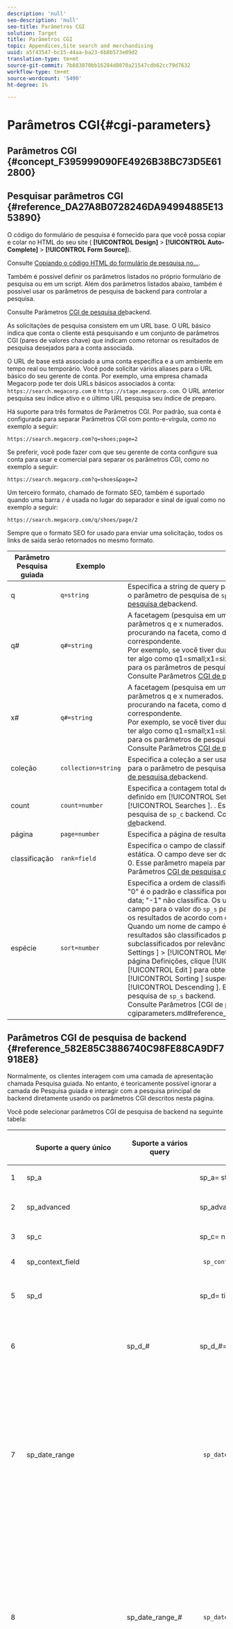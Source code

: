 ```yaml
---
description: 'null'
seo-description: 'null'
seo-title: Parâmetros CGI
solution: Target
title: Parâmetros CGI
topic: Appendices,Site search and merchandising
uuid: a5f43547-bc15-44aa-ba23-6b8b573e09d2
translation-type: tm+mt
source-git-commit: 7b883870bb16284d8070a21547cdb62cc79d7632
workflow-type: tm+mt
source-wordcount: '5490'
ht-degree: 1%

---
```



# Parâmetros CGI{#cgi-parameters}

## Parâmetros CGI {#concept_F395999090FE4926B38BC73D5E612800}

## Pesquisar parâmetros CGI {#reference_DA27A8B0728246DA94994885E1353890}

O código do formulário de pesquisa é fornecido para que você possa copiar e colar no HTML do seu site ( **[!UICONTROL Design]** > **[!UICONTROL Auto-Complete]** > **[!UICONTROL Form Source]**).

Consulte [Copiando o código HTML do formulário de pesquisa no...](../c-about-auto-complete.md#task_A3A01EA800F24C0AA33902387E0362C7).

Também é possível definir os parâmetros listados no próprio formulário de pesquisa ou em um script. Além dos parâmetros listados abaixo, também é possível usar os parâmetros de pesquisa de backend para controlar a pesquisa.

Consulte Parâmetros [CGI de pesquisa de](../c-appendices/c-cgiparameters.md#reference_582E85C3886740C98FE88CA9DF7918E8)backend.

As solicitações de pesquisa consistem em um URL base. O URL básico indica que conta o cliente está pesquisando e um conjunto de parâmetros CGI (pares de valores chave) que indicam como retornar os resultados de pesquisa desejados para a conta associada.

O URL de base está associado a uma conta específica e a um ambiente em tempo real ou temporário. Você pode solicitar vários aliases para o URL básico do seu gerente de conta. Por exemplo, uma empresa chamada Megacorp pode ter dois URLs básicos associados à conta: `https://search.megacorp.com` e `https://stage.megacorp.com`. O URL anterior pesquisa seu índice ativo e o último URL pesquisa seu índice de preparo.

Há suporte para três formatos de Parâmetros CGI. Por padrão, sua conta é configurada para separar Parâmetros CGI com ponto-e-vírgula, como no exemplo a seguir:

`https://search.megacorp.com?q=shoes;page=2`

Se preferir, você pode fazer com que seu gerente de conta configure sua conta para usar e comercial para separar os parâmetros CGI, como no exemplo a seguir:

`https://search.megacorp.com?q=shoes&page=2`

Um terceiro formato, chamado de formato SEO, também é suportado quando uma barra `/` é usada no lugar do separador e sinal de igual como no exemplo a seguir:

`https://search.megacorp.com/q/shoes/page/2`

Sempre que o formato SEO for usado para enviar uma solicitação, todos os links de saída serão retornados no mesmo formato.

| Parâmetro Pesquisa guiada | Exemplo | Descrição |
|--- |--- |--- |
| q | `q=string` | Especifica a string de query para a pesquisa. Esse parâmetro mapeia para o parâmetro de pesquisa de `sp_q` backend.  Consulte Parâmetros [CGI de pesquisa de](../c-appendices/c-cgiparameters.md#reference_582E85C3886740C98FE88CA9DF7918E8)backend. |
| q# | `q#=string` | A facetagem (pesquisa em um determinado campo) é feita por meio de parâmetros q e x numerados.  O parâmetro q define o termo que você está procurando na faceta, como denotado pelo parâmetro x numerado correspondente.<br>Por exemplo, se você tiver duas facetas nomeadas tamanho e cor, poderá ter algo como q1=small;x1=size;q2=red;x2=color.  Esse parâmetro mapeia para os parâmetros de pesquisa de `sp_q_exact_#` backend.  <br>Consulte Parâmetros [CGI de pesquisa de](../c-appendices/c-cgiparameters.md#reference_582E85C3886740C98FE88CA9DF7918E8)backend. |
| x# | `q#=string` | A facetagem (pesquisa em um determinado campo) é feita por meio de parâmetros q e x numerados.  O parâmetro q define o termo que você está procurando na faceta, como denotado pelo parâmetro x numerado correspondente. <br>Por exemplo, se você tiver duas facetas nomeadas tamanho e cor, poderá ter algo como q1=small;x1=size;q2=red;x2=color.  Esse parâmetro mapeia para os parâmetros de pesquisa de `sp_x_#` backend.  <br>Consulte Parâmetros [CGI de pesquisa de](../c-appendices/c-cgiparameters.md#reference_582E85C3886740C98FE88CA9DF7918E8)backend. |
| coleção | `collection=string` | Especifica a coleção a ser usada para a pesquisa.  Esse parâmetro mapeia para o parâmetro de pesquisa de `sp_k` backend.  Consulte Parâmetros [CGI de pesquisa de](../c-appendices/c-cgiparameters.md#reference_582E85C3886740C98FE88CA9DF7918E8)backend. |
| count | `count=number` | Especifica a contagem total de resultados que são mostrados.  O padrão é definido em [!UICONTROL Settings ] > [!UICONTROL Searching ] > [!UICONTROL Searches ]. .  Esse parâmetro mapeia para o parâmetro de pesquisa de `sp_c` backend.  Consulte Parâmetros [CGI de pesquisa de](../c-appendices/c-cgiparameters.md#reference_582E85C3886740C98FE88CA9DF7918E8)backend. |
| página | `page=number` | Especifica a página de resultados que são retornados. |
| classificação | `rank=field` | Especifica o campo de classificação a ser usado para classificação estática.  O campo deve ser do tipo Classificação com relevância maior que 0.  Esse parâmetro mapeia para o parâmetro `sp_sr` backend.  Consulte Parâmetros [CGI de pesquisa de](../c-appendices/c-cgiparameters.md#reference_582E85C3886740C98FE88CA9DF7918E8)backend. |
| espécie | `sort=number` | Especifica a ordem de classificação.<br>&quot;0&quot; é o padrão e classifica por pontuação de relevância; &quot;1&quot; ordena por data; &quot;-1&quot; não classifica.  Os usuários podem especificar um nome de campo para o valor do `sp_s` parâmetro.  Por exemplo, `sp_s=title` classifica os resultados de acordo com os valores contidos no campo de título. Quando um nome de campo é usado para o valor de um ` sp_s ` parâmetro, os resultados são classificados por esse campo e, em seguida, subclassificados por relevância.  To enable this feature, click [!UICONTROL Settings ] > [!UICONTROL Metadata ] > [!UICONTROL Definitions ]. Na página Definições, clique [!UICONTROL Add New Field ] ou clique [!UICONTROL Edit ] para obter um nome de campo específico. Na lista [!UICONTROL Sorting ] suspensa, selecione [!UICONTROL Ascending ] ou [!UICONTROL Descending ]. Esse parâmetro mapeia para o parâmetro de pesquisa de `sp_s` backend. <br>Consulte Parâmetros [CGI de pesquisa de]backend.(../c-appendices/c-cgiparameters.md#reference_582E85C3886740C98FE88CA9DF7918E8). |

## Parâmetros CGI de pesquisa de backend {#reference_582E85C3886740C98FE88CA9DF7918E8}

Normalmente, os clientes interagem com uma camada de apresentação chamada Pesquisa guiada. No entanto, é teoricamente possível ignorar a camada de Pesquisa guiada e interagir com a pesquisa principal de backend diretamente usando os parâmetros CGI descritos nesta página.

Você pode selecionar parâmetros CGI de pesquisa de backend na seguinte tabela:
<table> 
 <thead> 
  <tr> 
   <th colname="col1" class="entry"> </th> 
   <th colname="col2" class="entry"> <p>Suporte a query único </p> </th> 
   <th colname="col03" class="entry"> <p>Suporte a vários query </p> </th> 
   <th colname="col3" class="entry"> <p>Exemplos </p> </th> 
   <th colname="col4" class="entry"> <p>Descrição </p> </th> 
  </tr> 
 </thead>
 <tbody> 
  <tr> 
   <td colname="col1"> <p>1 </p> </td> 
   <td colname="col2"> <p>sp_a </p> </td> 
   <td colname="col03"> <p> </p> </td> 
   <td colname="col3"> <p> <span class="codeph"> sp_a= string </span> </p> </td> 
   <td colname="col4"> <p>Especifica a string do número da conta. Esse parâmetro é obrigatório e deve ser uma string válida de número de conta. Você pode encontrar sua string de número de conta em <span class="uicontrol"> Configurações </span> &gt; <span class="uicontrol"> Opções de conta </span> &gt; <span class="uicontrol"> Configurações da conta </span>. </p> </td> 
  </tr> 
  <tr> 
   <td colname="col1"> <p>2 </p> </td> 
   <td colname="col2"> <p>sp_advanced </p> </td> 
   <td colname="col03"> <p> </p> </td> 
   <td colname="col3"> <p> <span class="codeph"> sp_advanced= 0 ou 1 </span> </p> </td> 
   <td colname="col4"> <p>Se <span class="codeph"> sp_advanced=1 </span> for enviado com um query, então todos os códigos entre a tag <span class="codeph"> &lt;search-if-advanced&gt; </span> e a tag <span class="codeph"> &lt;/search-if-advanced&gt; </span> no modelo de pesquisa serão usados para o formulário de pesquisa. Todo o código entre a tag <span class="codeph"> &lt;search-if-not-advanced&gt; </span> e a tag <span class="codeph"> &lt;/search-if-not-advanced&gt; </span> é ignorado. Se <span class="codeph"> sp_advanced=0 </span> (ou qualquer outro valor) for submetido, o bloco de modelo &lt;search-if-advanced&gt; será ignorado e o bloco de modelo &lt;search-if-not-advanced&gt; será usado. </p> </td> 
  </tr> 
  <tr> 
   <td colname="col1"> <p>3 </p> </td> 
   <td colname="col2"> <p>sp_c </p> </td> 
   <td colname="col03"> <p> </p> </td> 
   <td colname="col3"> <p> <span class="codeph"> sp_c= número </span> </p> </td> 
   <td colname="col4"> <p>Especifica a contagem total de resultados a serem exibidos. O padrão é 10. </p> </td> 
  </tr> 
  <tr> 
   <td colname="col1"> <p>4 </p> </td> 
   <td colname="col2"> <p>sp_context_field </p> </td> 
   <td colname="col03"> <p> </p> </td> 
   <td colname="col3"> <p> <code> sp_context_field= <i>field</i> </code> </p> </td> 
   <td colname="col4"> <p>Coleta informações contextuais para o campo em questão. As informações coletadas são geradas nos resultados da pesquisa por meio da tag de modelo <span class="codeph"> &lt;search-context&gt; </span> . O valor padrão é <span class="codeph">body </span>. </p> </td> 
  </tr> 
  <tr> 
   <td colname="col1"> <p>5 </p> </td> 
   <td colname="col2"> <p>sp_d </p> </td> 
   <td colname="col03"> <p> </p> </td> 
   <td colname="col3"> <p> <span class="codeph"> sp_d= tipo </span> </p> </td> 
   <td colname="col4"> <p>Especifica o tipo de pesquisa do intervalo de datas a ser executado. Os valores possíveis para o tipo são quaisquer, o que significa que não realiza a pesquisa por intervalo de datas, personalizado, que indica que o valor de <span class="codeph"> sp_date_range </span> deve ser usado para determinar as datas de pesquisa, e específico, que indica que os valores em <span class="codeph"> sp_start_day </span>, <span class="codeph"> sp_start_month, </span>_start_year <span class="codeph"> , </span>sp_end_day <span class="codeph"> </span><span class="codeph"> </span><span class="codeph"> </span> __end é usado para determinar o intervalo de datas a ser pesquisado. <span class="codeph"> sp_d </span> é necessário somente se o formulário de pesquisa contiver a opção de pesquisar por um intervalo personalizado (por meio de <span class="codeph"> sp_date_range </span>) ou por um start específico e um intervalo de datas final. </p> </td> 
  </tr> 
  <tr> 
   <td colname="col1"> <p>6 </p> </td> 
   <td colname="col2"> <p> </p> </td> 
   <td colname="col03"> <p> sp_d_# </p> </td> 
   <td colname="col3"> <p> <span class="codeph"> sp_d_#= type </span> </p> </td> 
   <td colname="col4"> <p>Especifica o tipo de pesquisa do intervalo de datas a ser executado para o query <span class="codeph"> sp_q_# </span> correspondente. O "#" é substituído por um número entre 1 e 16 (por exemplo, <span class="codeph"> sp_d_8 </span>, se aplica ao query numerado <span class="codeph"> sp_q_8 </span>). </p> <p>Você pode definir o <span class="codeph"> tipo </span> como qualquer um, o que significa não executar pesquisa no intervalo de datas, personalizado, que indica que o valor de <span class="codeph"> _date_range_# </span> é usado para determinar as datas de pesquisa, e específico, que indica que os valores em <span class="codeph"> sp_q_min_day_# </span>, <span class="codeph"> _q_month_# </span>, <span class="codeph"> _q_year_# </span><span class="codeph"> </span><span class="codeph"> </span><span class="codeph"> </span> , sp_q_max_day_# , sp_q_max_month_#, e sp_q_max_year_# devem ser usadas para determinar o intervalo de datas. O uso de <span class="codeph"> sp_d_# </span> só é necessário se o formulário de pesquisa contiver a opção de pesquisar por um intervalo personalizado (por meio de <span class="codeph"> sp_date_range_# </span>) ou por um start específico e um intervalo de datas final. </p> </td> 
  </tr> 
  <tr> 
   <td colname="col1"> <p>7 </p> </td> 
   <td colname="col2"> <p>sp_date_range </p> </td> 
   <td colname="col03"> <p> </p> </td> 
   <td colname="col3"> <p> <code> sp_date_range= <i>number</i> </code> </p> </td> 
   <td colname="col4"> <p>Especifica um intervalo de datas predefinido a ser aplicado à pesquisa. Valores maiores ou iguais a zero especificam o número de dias para pesquisar antes de hoje — por exemplo, um valor de "0" especifica "hoje", um valor de "1" especifica "hoje e ontem", um valor de "30" especifica "nos últimos 30 dias" e assim por diante. </p> <p>Valores abaixo de zero especificam um intervalo personalizado da seguinte maneira: </p> <p>-1 = "Nenhum", o mesmo que não especificar um intervalo de datas. </p> <p>-2 = "Esta semana", que pesquisa de domingo a sábado da semana atual. </p> <p>-3 = "Última semana", que pesquisa de domingo a sábado da semana anterior à semana atual. </p> <p>-4 = "Este mês", que pesquisa datas dentro do mês atual. </p> <p>-5 = "Último mês", que pesquisa datas dentro do mês anterior ao mês atual. </p> <p>-6 = "Este ano", que pesquisa datas dentro do ano atual. </p> <p>-7 = "Ano passado", que pesquisa datas no ano anterior ao ano atual. </p> </td> 
  </tr> 
  <tr> 
   <td colname="col1"> <p>8 </p> </td> 
   <td colname="col2"> <p> </p> </td> 
   <td colname="col03"> <p>sp_date_range_# </p> </td> 
   <td colname="col3"> <p> <code> sp_date_range_#= <i>number</i> </code> </p> </td> 
   <td colname="col4"> <p>Especifica um intervalo de datas predefinido a ser aplicado ao query <span class="codeph"> sp_q_# </span> correspondente. O "#" é substituído por um número entre 1 e 16 (por exemplo, <span class="codeph"> sp_date_range_8 </span>, se aplica ao query numerado <span class="codeph"> sp_q_8 </span>). </p> <p>Valores maiores ou iguais a zero especificam o número de dias para pesquisar antes de hoje. Por exemplo, um valor de 0 especifica hoje; um valor de 1 especifica hoje e ontem; um valor de 30 especifica nos últimos 30 dias e assim por diante. </p> <p>Valores abaixo de zero especificam um intervalo personalizado da seguinte maneira: </p> <p>-1 = "Nenhum", o mesmo que não especificar um intervalo de datas. </p> <p>-2 = "Esta semana", que pesquisa de domingo a sábado da semana atual. </p> <p>-3 = "Última semana", que pesquisa de domingo a sábado da semana anterior à semana atual. </p> <p>-4 = "Este mês", que pesquisa datas dentro do mês atual. </p> <p>-5 = "Último mês", que pesquisa datas dentro do mês anterior ao mês atual. </p> <p>-6 = "Este ano", que pesquisa datas dentro do ano atual. </p> <p>-7 = "Ano passado", que pesquisa datas no ano anterior ao ano atual. </p> </td> 
  </tr> 
  <tr> 
   <td colname="col1"> <p>9 </p> </td> 
   <td colname="col2"> <p>sp_dedupe_field </p> </td> 
   <td colname="col03"> <p> </p> </td> 
   <td colname="col3"> <p> <code> sp_dedupe_field= <i>fieldname</i> </code> </p> </td> 
   <td colname="col4"> <p>Especifica um único campo no qual os resultados da pesquisa serão removidos. Todos os resultados do duplicado nesse campo são removidos dos resultados da pesquisa. Por exemplo, se para <span class="codeph"> sp_dedupe_field=title </span>, somente o resultado superior de um determinado título é exibido nos resultados da pesquisa (nenhum dos dois resultados terá conteúdo de campo de título idêntico). Para campos do tipo de vários valores (lista de permissões), todo o conteúdo do campo é usado para comparação. Somente um campo pode ser especificado. Um "qualificador de tabela" não é permitido no nome do campo. </p> </td> 
  </tr> 
  <tr> 
   <td colname="col1"> <p>10 </p> </td> 
   <td colname="col2"> <p>sp_e </p> </td> 
   <td colname="col03"> <p> </p> </td> 
   <td colname="col3"> <p> <span class="codeph"> sp_e= número </span> </p> </td> 
   <td colname="col4"> <p>Especifica que a expansão automática de caracteres curinga deve ocorrer para qualquer palavra da string de query com mais de caracteres numéricos. Em outras palavras, <span class="codeph"> sp_e=5 </span> especifica que palavras com 5 ou mais caracteres, como "query" ou "número", devem ser expandidas com o caractere curinga '*', tornando a pesquisa equivalente a uma pesquisa por "query*" ou "número*". Palavras com menos caracteres não são expandidas, portanto, uma pesquisa por "palavra" não teria expansão automática de caracteres curinga. </p> </td> 
  </tr> 
  <tr> 
   <td colname="col1"> <p>11 </p> </td> 
   <td colname="col2"> <p> </p> </td> 
   <td colname="col03"> <p> sp_e_# </p> </td> 
   <td colname="col3"> <p> <span class="codeph"> sp_e_#= número </span> </p> </td> 
   <td colname="col4"> <p>Especifica que a expansão automática de caracteres curinga ocorre para qualquer palavra da string de query <span class="codeph"> </span> sp_q_# com mais de caracteres numéricos. Em outras palavras, <span class="codeph"> sp_e_2=5 </span> especifica que palavras com cinco ou mais caracteres na sequência de caracteres do <span class="codeph"> query </span> sp_q_2, como "query" ou "número", devem ser expandidas com o caractere curinga ' <span class="codeph"> * </span>', tornando a pesquisa equivalente a uma pesquisa por "query*" ou "número*". Palavras com menos caracteres não são expandidas, portanto, uma pesquisa por "palavra" em <span class="codeph"> sp_q_2 não </span> teria expansão automática de caracteres curinga. </p> </td> 
  </tr> 
  <tr> 
   <td colname="col1"> <p>12 </p> </td> 
   <td colname="col2"> <p>sp_end_day, sp_end_month, sp_end_year </p> </td> 
   <td colname="col03"> <p> </p> </td> 
   <td colname="col3"> <p> <code> sp_end_day= <i>number</i>,sp_end_month= <i>number</i>, sp_end_year= <i>number</i> </code> </p> </td> 
   <td colname="col4"> <p>Esse triplo de valores especifica o intervalo de datas final para a pesquisa e deve ser fornecido como um conjunto. </p> </td> 
  </tr> 
  <tr> 
   <td colname="col1"> <p>13 </p> </td> 
   <td colname="col2"> <p>sp_f </p> </td> 
   <td colname="col03"> <p> </p> </td> 
   <td colname="col3"> <p> <span class="codeph"> sp_f= string </span> </p> </td> 
   <td colname="col4"> <p>Especifica o conjunto de caracteres das strings de parâmetro de query (como <span class="codeph"> sp_q </span>). Essa string deve sempre corresponder ao conjunto de caracteres da página que contém o formulário de pesquisa. </p> </td> 
  </tr> 
  <tr> 
   <td colname="col1"> <p>14 </p> </td> 
   <td colname="col2"> <p>sp_field_table </p> </td> 
   <td colname="col03"> <p> </p> </td> 
   <td colname="col3"> <p> <code> sp_field_ table=table: field,field... </code> </p> </td> 
   <td colname="col4"> <p>Define uma tabela de dados lógica que consiste nos campos especificados. Por exemplo, uma tabela chamada "itens" que consiste nos campos "cor", "tamanho" e "preço" seria definida como: </p> <p> <span class="codeph"> sp_field_table=items:color,size,price </span> </p> <p>Tabelas lógicas são mais úteis em conjunto com campos que têm "Lista de permissões" marcado (em <span class="uicontrol"> Configurações </span> &gt; <span class="uicontrol"> Metadados </span> &gt; <span class="uicontrol"> Definições </span>). Todos os parâmetros CGI e tags de modelo que usam um nome de campo como um valor podem, opcionalmente, especificar um nome de tabela seguido por um "". antes do nome do campo (por exemplo, <span class="codeph"> sp_x_1=tablename.fieldname </span>). </p> <p>Por exemplo, para realizar uma pesquisa por documentos que contenham um ou mais itens "vermelhos" de tamanho "grande" (onde os itens são representados como linhas paralelas de metadados), você pode usar o seguinte: </p> <p> <code> sp_q_exact_1=red&amp;sp_x_1=items.color&amp; sp_q_exact_2=large&amp;sp_x_2=items.size&amp;sp_field_table=items:color,size,price </code> </p> </td> 
  </tr> 
  <tr> 
   <td colname="col1"> <p>15 </p> </td> 
   <td colname="col2"> sp_i </td> 
   <td colname="col03"> <p> </p> </td> 
   <td colname="col3"> <p> <span class="codeph"> sp_i= <span class="varname"> valor </span> </span> </p> </td> 
   <td colname="col4"> <p>Ignora a pesquisa quando você gera relatórios. </p> <p>Use esse query para mascarar determinadas pesquisas de backend, como pesquisas que Você quis dizer geram, ou pesquisas que um Administrador gera no centro membro. Como um usuário final não gera esses tipos de pesquisa, eles não são exibidos em vários relatórios de Search &amp; Promote de Adobe. </p> <p>Os valores válidos são <span class="codeph"> sp_i=1 </span> e <span class="codeph"> sp_i=2 </span>. </p> </td> 
  </tr> 
  <tr> 
   <td colname="col1"> <p>16 </p> </td> 
   <td colname="col2"> <p>sp_k </p> </td> 
   <td colname="col03"> <p> </p> </td> 
   <td colname="col3"> <p> <span class="codeph"> sp_k= string </span> </p> </td> 
   <td colname="col4"> <p> Especifica a coleção a ser usada para a pesquisa. O padrão é nenhuma coleção, o que significa que a pesquisa deve incluir o site inteiro. </p> <p>Consulte <a href="../c-appendices/c-searchforms.md#reference_5A079AEEEFB84457892EF0870D0605C3" type="reference" format="dita" scope="local"> Uso de coleções em formulários de pesquisa </a>. </p> </td> 
  </tr> 
  <tr> 
   <td colname="col1"> <p>17 </p> </td> 
   <td colname="col2"> <p>sp_l </p> </td> 
   <td colname="col03"> <p> </p> </td> 
   <td colname="col3"> <p> <span class="codeph"> sp_l= string </span> </p> </td> 
   <td colname="col4"> <p>Especifica o idioma das strings de parâmetro do query (como <span class="codeph"> sp_q </span>). A <i> sequência de caracteres <span class="codeph"> </span></i> deve ser uma ID de localidade padrão contendo um código de idioma ISO-639 seguido opcionalmente por um código de país ISO-3166. Por exemplo, "en" ou "en_US" para inglês ou "ja" ou "ja_JP" para japonês. </p> </td> 
  </tr> 
  <tr> 
   <td colname="col1"> <p>18 </p> </td> 
   <td colname="col2"> <p>sp_literal </p> </td> 
   <td colname="col03"> <p> </p> </td> 
   <td colname="col3"> <p> <span class="codeph"> sp_literal= 0 ou 1 </span> </p> </td> 
   <td colname="col4"> <p> A configuração <span class="codeph"> sp_literal=1 desativa </span> temporariamente todos os recursos que podem interpretar as palavras no query. Com esse parâmetro, somente as palavras literais do query correspondem a documentos, independentemente de sinônimos, formas de palavras alternativas e correspondência de som. </p> <p>Observe que <span class="codeph"> sp_literal=0 não </span> tem significado e é ignorado se for usado. </p> <p>Consulte <a href="../c-about-linguistics-menu/c-about-dictionaries.md#concept_B8028B71EC8144669614C64578EDB034" type="concept" format="dita" scope="local"> Sobre dicionários </a>. </p> </td> 
  </tr> 
  <tr> 
   <td colname="col1"> <p>19 </p> </td> 
   <td colname="col2"> <p>sp_m </p> </td> 
   <td colname="col03"> <p> </p> </td> 
   <td colname="col3"> <p> <span class="codeph"> sp_m= número </span> </p> </td> 
   <td colname="col4"> <p> Especifica se os resumos são exibidos. 1 é sim, 0 é não. O padrão é 1. </p> </td> 
  </tr> 
  <tr> 
   <td colname="col1"> <p>20 </p> </td> 
   <td colname="col2"> <p>sp_n </p> </td> 
   <td colname="col03"> <p> </p> </td> 
   <td colname="col3"> <p> <span class="codeph"> sp_n= número </span> </p> </td> 
   <td colname="col4"> <p> Especifica o número do resultado que start os resultados da pesquisa. O padrão é 1. </p> </td> 
  </tr> 
  <tr> 
   <td colname="col1"> <p>21 </p> </td> 
   <td colname="col2"> <p>sp_not_found_page </p> </td> 
   <td colname="col03"> <p> </p> </td> 
   <td colname="col3"> <p> <span class="codeph"> sp_not_found_page= url </span> </p> </td> 
   <td colname="col4"> <p> Especifica se é necessário redirecionar para o URL especificado se não houver resultados de pesquisa. </p> </td> 
  </tr> 
  <tr> 
   <td colname="col1"> <p>22 </p> </td> 
   <td colname="col2"> <p>sp_p </p> </td> 
   <td colname="col03"> <p> </p> </td> 
   <td colname="col3"> <p> <span class="codeph"> sp_p= any/all/frase </span> </p> </td> 
   <td colname="col4"> <p> Especifica o tipo padrão de pesquisa a ser executado. O uso de <span class="codeph"> qualquer meio </span> significa pesquisar documentos que contenham qualquer palavra da string do query. O uso de <span class="codeph"> todos </span> significa pesquisar documentos que contenham todas as palavras na string do query. O uso de <span class="codeph"> frase </span> significa que a string de query é tratada como se fosse uma frase citada e todas as aspas digitadas pelo usuário são ignoradas. </p> <p>Para <span class="codeph"> frase </span> e <span class="codeph"> todos </span>, a especificação de "+" e "-" antes das palavras de pesquisa é desativada e esses caracteres são ignorados. Se <span class="codeph"> sp_p </span> não estiver presente, ou se estiver definida como uma string vazia ou qualquer outra, os prefixos de palavras "+" e "-" padrão são permitidos. </p> <p>Consulte a descrição das Dicas de pesquisa para obter mais informações sobre como usar mais ("+") e menos ("-") em pesquisas. </p> <p>Consulte <a href="../c-about-settings-menu/c-about-searching-menu.md#concept_207105CF26B1448F8A3D223787C56AB8" type="concept" format="dita" scope="local">Sobre pesquisadores </a>. </p> <p>Consulte o formulário de pesquisa avançada de exemplo para obter exemplos sobre como usar o parâmetro <span class="codeph"> sp_p </span> . </p> <p>Consulte <a href="../c-appendices/c-searchforms.md#reference_82E1051918744EBA88A01E9E6AE42C4A" type="reference" format="dita" scope="local"> Amostra de formulário de pesquisa avançada </a>. </p> </td> 
  </tr> 
  <tr> 
   <td colname="col1"> <p>23 </p> </td> 
   <td colname="col2"> <p> </p> </td> 
   <td colname="col03"> <p> sp_p_# </p> </td> 
   <td colname="col3"> <p> <span class="codeph"> sp_p_#= any/all/frase </span> </p> </td> 
   <td colname="col4"> <p>Especifica o tipo padrão de pesquisa a ser realizada com o query <span class="codeph"> sp_q_# </span> correspondente. O "#" é substituído por um número entre 1 e 16 (por exemplo, <span class="codeph"> sp_p_8 </span> se aplica ao query numerado <span class="codeph"> sp_q_8 </span>). O uso de <span class="codeph"> qualquer meio </span> retorna documentos que contenham qualquer palavra da string do query. O uso de <span class="codeph"> todos </span> significa documentos de retorno que contêm todas as palavras na string do query. O uso de <span class="codeph"> frase </span> significa tratar a string do query como se fosse uma frase completa (e todas as aspas digitadas pelo usuário são ignoradas). </p> <p>Se você especificar <span class="codeph"> todas as palavras </span> ou <span class="codeph"> frases </span>, todos os sinais de mais e menos antes das palavras de pesquisa serão ignorados. Se <span class="codeph"> sp_p_# </span> for omitido, ou se estiver definido como uma string vazia ou <span class="codeph"> qualquer prefixo </span>, são permitidos os prefixos "+" e "-" padrão. </p> </td> 
  </tr> 
  <tr> 
   <td colname="col1"> <p>24 </p> </td> 
   <td colname="col2"> <p>sp_pt </p> </td> 
   <td colname="col03"> <p> </p> </td> 
   <td colname="col3"> <p> <code> sp_pt= <i>exact/equivalent/compatible</i> </code> </p> </td> 
   <td colname="col4"> <p> Especifica o tipo de correspondência de público alvo a ser aplicado. O uso do <span class="codeph"> exato </span> significa que o público alvo de rendimento corresponde somente a documentos que correspondem exatamente à sequência do query no conteúdo do público alvo. O uso do <span class="codeph"> equivalente </span> é exatamente igual, exceto que a ordem das palavras não é importante. O uso de <span class="codeph"> compatível define </span> automaticamente o tipo de correspondência de público alvo com base no valor do parâmetro <span class="codeph"> sp_p </span> . O uso de <span class="codeph"> exato </span> é usado se <span class="codeph"> sp_p </span> for tudo <span class="codeph"> ou </span> frase <span class="codeph"> , caso contrário </span>é usado o equivalente <span class="codeph"> </span> . O valor padrão de <span class="codeph"> sp_pt </span> é <span class="codeph"> compatível </span>. </p> </td> 
  </tr> 
  <tr> 
   <td colname="col1"> <p>25 </p> </td> 
   <td colname="col2"> <p> </p> </td> 
   <td colname="col03"> <p>sp_pt_# </p> </td> 
   <td colname="col3"> <p> <code> sp_pt_#= <i>exact/equivalent/compatible</i> </code> </p> </td> 
   <td colname="col4"> <p>Especifica o tipo de correspondência de público alvo a ser aplicado com o query <span class="codeph"> sp_q_# </span> correspondente. O "#" é substituído por um número entre 1 e 16 (por exemplo, <span class="codeph"> sp_p_8 </span> se aplica ao query numerado <span class="codeph"> sp_q_8 </span>). O uso do <span class="codeph"> exato </span> significa que o público alvo de rendimento corresponde somente a documentos que correspondem exatamente à sequência do query no conteúdo do público alvo. O uso do <span class="codeph"> equivalente </span> é como <span class="codeph"> exato </span>, exceto que a ordem das palavras não é importante. O uso de <span class="codeph"> compatível define </span> automaticamente o tipo de correspondência de público alvo com base no valor do parâmetro <span class="codeph"> sp_p_# </span> correspondente: <span class="codeph"> o exato </span> é usado se <span class="codeph"> sp_p_# </span> for tudo ou frase, caso contrário, é <span class="codeph"> usado o equivalente </span> . O valor padrão de <span class="codeph"> sp_pt_# </span> é <span class="codeph"> compatível </span>. </p> </td> 
  </tr> 
  <tr> 
   <td colname="col1"> <p>26 </p> </td> 
   <td colname="col2"> <p>sp_q </p> </td> 
   <td colname="col03"> <p> </p> </td> 
   <td colname="col3"> <p> <span class="codeph"> sp_q= string </span> </p> </td> 
   <td colname="col4"> <p> Especifica a string de query para a pesquisa. Uma string vazia leva a que nenhum resultado seja exibido. </p> </td> 
  </tr> 
  <tr> 
   <td colname="col1"> <p>27 </p> </td> 
   <td colname="col2"> <p> </p> </td> 
   <td colname="col03"> <p>sp_q_# </p> </td> 
   <td colname="col3"> <p> <span class="codeph"> sp_q_#= texto </span> </p> </td> 
   <td colname="col4"> <p>Esse parâmetro permite a criação de vários query em formulários de pesquisa. O parâmetro <span class="codeph"> sp_q_# </span> contém a string de query a ser usada no query numerado especificado. Uma solicitação de pesquisa pode fazer referência a até 16 query numerados diferentes ( <span class="codeph"> sp_q_1 </span> a <span class="codeph"> sp_q_16 </span>). </p> <p>Por exemplo, o envio do formulário a seguir retorna todos os documentos que contêm as palavras "ótimo" e "livros". </p> <p> <code class="syntax html"> Search&nbsp;for:&nbsp;&lt;input&nbsp;type="text"&nbsp;name="sp_q"&nbsp;value="great"&gt; 
      Search&nbsp;for:&nbsp;&lt;input&nbsp;type="text"&nbsp;name="sp_q_1"&nbsp;value="books"&gt; </code> </p> </td> 
  </tr> 
  <tr> 
   <td colname="col1"> <p>28 </p> </td> 
   <td colname="col2"> <p>sp_q_day, sp_q_month, sp_q_year </p> </td> 
   <td colname="col03"> <p> sp_q _day_#, sp_q _month_#, sp_q _year_# </p> </td> 
   <td colname="col3"> <p> <span class="codeph"> sp_q_day= valor inteiro </span> </p> <p> <span class="codeph"> sp_q_month= valor inteiro </span> </p> <p> <span class="codeph"> sp_q_year= valor inteiro </span> </p> <p> <span class="codeph"> sp_q_day_#= valor inteiro </span> </p> <p> <span class="codeph"> sp_q_month_#= valor inteiro </span> </p> <p> <span class="codeph"> sp_q_year_#= valor inteiro </span> </p> </td> 
   <td colname="col4"> <p>Esses parâmetros são usados para especificar uma data exata para um query específico. Os parâmetros <span class="codeph"> sp_q_day </span>, <span class="codeph"> sp_q_month </span>e <span class="codeph"> sp_q_year </span> se aplicam ao query principal ( <span class="codeph"> sp_q </span>). </p> <p>O <span class="codeph"> # </span>parâmetro é substituído por um número entre 1 e 16 (por exemplo, <span class="codeph"> sp_q_day_6 </span>, que se aplica ao query numerado <span class="codeph"> sp_q_6 </span>). Por padrão, todas as datas são pesquisadas em relação ao Tempo médio de Greenwich. </p> <p>A seguinte seção do código permite que um usuário procure a palavra "laranja" em documentos com data de "Jan. 1º, 2000" em um campo definido pelo usuário chamado <span class="codeph"> PublicarData </span>: </p> <p> <code class="syntax html"> &lt;input&nbsp;type="hidden"&nbsp;name="sp_x_1"&nbsp;value="PublishDate"&gt; Search&nbsp;for:&nbsp;&lt;input&nbsp;type="text"&nbsp;name="sp_q"&nbsp;value="orange"&gt;On&nbsp;:&nbsp;&lt;input&nbsp;type="text"&nbsp;name="sp_q_day_1"&nbsp;size="2"&nbsp;value="1"&gt;&nbsp;Day&lt;input&nbsp;type="text"&nbsp;name="sp_q_month_1"&nbsp;size="2"&nbsp;value="1"&gt;&nbsp;Month &lt;input&nbsp;type="text"&nbsp;name="sp_q_year_1"&nbsp;size="4"&nbsp;value="2000"&gt;&nbsp;Year&nbsp; </code> </p> </td> 
  </tr> 
  <tr> 
   <td colname="col1"> <p>29 </p> </td> 
   <td colname="col2"> <p>sp_q_location </p> </td> 
   <td colname="col03"> <p>sp_q_location_# </p> </td> 
   <td colname="col3"> <p> <code> sp_q_location=<i>latitude/longitude</i> OR <i>areacode</i> OR <i>zipcode</i> </code> </p> <p> <code> sp_q_location_#= <i>latitude/longitude</i> OR <i>areacode</i> OR <i>zipcode</i> </code> </p> </td> 
   <td colname="col4"> <p>Esses parâmetros associam um local ao query principal ou numerado. O uso de <span class="codeph"> sp_q_location </span> afeta o query principal, <span class="codeph"> sp_q_location_# </span> (onde <span class="codeph"> # </span> é substituído por um número de 1 a 16), afeta o query numerado especificado. Esses parâmetros são usados para realizar pesquisas de proximidade de distância mínima e/ou máxima em relação aos dados de localização indexados para cada página do site. O formato do valor determina sua interpretação. </p> <p>Um valor na forma DDD (três dígitos) é interpretado como uma área telefônica dos EUA; um valor na forma DDDDD ou DDDDD-DDDD é interpretado como um código postal dos EUA; e um valor na forma ±DD.DDDD±DDD.DDDD é interpretado como um par de latitude/longitude. Os sinais são necessários para cada valor. Por exemplo, +38.6317+120.5509 especifica latitude 38.6317, longitude 120.5509. </p> <p>Consulte <a href="../c-appendices/r-about-proximity-search.md#reference_45AC6BB50609431ABD31DA46EE65360D" type="reference" format="dita" scope="local"> Sobre pesquisa de proximidade </a>. </p> </td> 
  </tr> 
  <tr> 
   <td colname="col1"> <p>30 </p> </td> 
   <td colname="col2"> <p>sp_q_max_relevant_distance </p> </td> 
   <td colname="col03"> <p>sp_q_max _relevant _distance _# </p> </td> 
   <td colname="col3"> <p> <code> sp_q_max_relevant_distance= <i>value</i> </code> </p> <p> <code> sp_q_max_relevant_distance_#= <i>value</i> </code> </p> </td> 
   <td colname="col4"> <p>Esses parâmetros controlam o cálculo de relevância aplicado às pesquisas de proximidade. O uso de <span class="codeph"> sp_q_max_relevant_distance </span> afeta o query principal, <span class="codeph"> sp_q_max_relevant_distance_# </span> (onde o <span class="codeph"> # </span> é substituído por um número de 1 a 16), afeta o query numerado especificado. </p> <p>O valor padrão de <span class="codeph"> sp_q_max_relevant_distance </span> é 100. </p> <p>Uma pontuação de relevância perfeita para o componente de proximidade representaria uma distância de 0. Uma pontuação de relevância mínima para o componente de proximidade representaria uma distância bem acima do valor <span class="codeph"> </span> sp_q_max_relevant_distance_# especificado. </p> <p>Consulte <a href="../c-appendices/r-about-proximity-search.md#reference_45AC6BB50609431ABD31DA46EE65360D" type="reference" format="dita" scope="local"> Sobre pesquisa de proximidade </a>. </p> </td> 
  </tr> 
  <tr> 
   <td colname="col1"> <p>31 </p> </td> 
   <td colname="col2"> <p>sp_q_min_day, sp_q_min_month, sp_q_min_year </p> <p>sp_q_max_day, sp_q_max_month, sp_q_max_year </p> </td> 
   <td colname="col03"> <p>sp_q_min_day_#, sp_q_min_month_#, sp_q_min_year_# </p> <p> sp_q_max_day_#, sp_q_max_month_#, sp_q_max_year_# </p> </td> 
   <td colname="col3"> <p> <code> sp_q_min_day=<i>integer value</i> </code> </p> <p> <code> sp_q_min_month=<i>integer value</i> </code> </p> <p> <code> sp_q_min_year=<i>integer value</i> </code> </p> <p> <code> sp_q_max_day=<i>integer value</i> </code> </p> <p> <code> sp_q_max_month=<i>integer value</i> </code> </p> <p> <code> sp_q_max_year=<i>integer value</i> </code> </p> <p> <code> sp_q_min_day_#=<i>integer value</i> </code> </p> <p> <code> sp_q_min_month_#=<i>integer value</i> </code> </p> <p> <code> sp_q_min_year_#=<i>integer value</i> </code> </p> <p> <code> sp_q_max_day_#=<i>integer value</i> </code> </p> <p> <code> sp_q_max_month_#=<i>integer value</i> </code> </p> <p> <code> sp_q_max_year_#=<i>integer value</i> </code> </p> </td> 
   <td colname="col4"> <p>Esses parâmetros são usados para definir intervalos de datas mínimos e máximos para um determinado query. Os parâmetros <span class="codeph"> sp_q_min_day </span>, <span class="codeph"> sp_q_min_month </span>, <span class="codeph"> sp_q_min_year </span>, <span class="codeph"> sp_q_max_day </span>, <span class="codeph"> sp_q_max_month </span><i></i> <span class="codeph"> </span>e sp_q_max_yearaplicam-se ao query principal ( _q). </p> <p>O <span class="codeph"> # </span>no nome do parâmetro é substituído por um número entre 1 e 16 (por exemplo, <span class="codeph"> sp_q_min_day_6 </span> se aplica ao query numerado <span class="codeph"> sp_q_6 </span>). </p> <p>É legal especificar apenas uma data mínima, apenas uma data máxima ou ambas as datas mínima e máxima. No entanto, para um determinado conjunto mínimo ou máximo, todos os três parâmetros de data devem ser especificados (dia, mês e ano). Por padrão, todas as datas são pesquisadas em relação ao Tempo médio de Greenwich. </p> <p>A seguinte seção do código permite que um usuário pesquise a palavra "laranja" em documentos com uma data entre 1º de janeiro de 2000 e 31 de dezembro de 2000 em um campo definido pelo usuário chamado <span class="codeph"> Data de publicação </span>: </p> <p> <code class="syntax html"> &lt;input&nbsp;type="hidden"&nbsp;name="sp_x_1"&nbsp;value="PublishDate"&gt;Search&nbsp;for:&nbsp;&lt;input&nbsp;type="text"&nbsp;name="sp_q"&nbsp;value="orange"&gt;Between:&nbsp;&lt;input&nbsp;type="text"&nbsp;name="sp_q_min_day_1"&nbsp;size="2"&nbsp;value="1"&gt;&nbsp;Start&nbsp;Day&lt;input&nbsp;type="text"&nbsp;name="sp_q_min_month_1"&nbsp;size="2"&nbsp;value="1"&gt;&nbsp;Start&nbsp;Month 
      &lt;input&nbsp;type="text"&nbsp;name="sp_q_min_year_1"&nbsp;size="4"&nbsp;value="2000"&gt;&nbsp;Start&nbsp;Year 
      And:&nbsp;&lt;input&nbsp;type="text"&nbsp;name="sp_q_max_day_1"&nbsp;size="2"&nbsp;value="31"&gt;&nbsp;End&nbsp;Day 
      &lt;input&nbsp;type="text"&nbsp;name="sp_q_max_month_1"&nbsp;size="2"&nbsp;value="12"&gt;&nbsp;End&nbsp;Month 
      &lt;input&nbsp;type="text"&nbsp;name="sp_q_max_year_1"&nbsp;size="4"&nbsp;value="2000"&gt;&nbsp;End&nbsp;Year </code> </p> </td> 
  </tr> 
  <tr> 
   <td colname="col1"> <p>32 </p> </td> 
   <td colname="col2"> <p>sp_q_min, sp_q_max </p> </td> 
   <td colname="col03"> <p>sp_q _min_#, sp_q _max_#, sp_q _exato_# </p> </td> 
   <td colname="col3"> <p> <span class="codeph"> sp_q_min= valor </span> </p> <p> <span class="codeph"> sp_q_max= valor </span> </p> <p> <span class="codeph"> sp_q_min_#= valor </span> </p> <p> <span class="codeph"> sp_q_max_#= valor </span> </p> <p> <span class="codeph"> sp_q_exato_#=value </span> </p> </td> 
   <td colname="col4"> <p>Esses parâmetros especificam um valor mínimo (e/ou máximo) a ser aplicado ao query principal ou numerado. O uso de <span class="codeph"> sp_q_min </span>, <span class="codeph"> sp_q_max </span>e <span class="codeph"> sp_q_exato </span> afeta o query principal ( <span class="codeph"> sp_q </span>). </p> <p>Substitua <span class="codeph"> # </span>no nome do parâmetro por um número entre 1 e 16 (por exemplo, <span class="codeph"> sp_q_min_8 </span> se aplica ao query numerado <span class="codeph"> sp_q_8 </span>). </p> <p>O uso de <span class="codeph"> sp_q_exato_# </span> é abreviado para especificar <span class="codeph"> sp_q_min_# </span> e <span class="codeph"> sp_q_max_# </span> com o mesmo valor. Se <span class="codeph"> sp_q_exato_# </span> for especificado, quaisquer parâmetros <span class="codeph"> sp_q_min_# </span> ou <span class="codeph"> sp_q_max_# </span> correspondentes serão ignorados. </p> <p>Os parâmetros <span class="codeph"> sp_q_min_# </span>, <span class="codeph"> sp_q_max_# </span> e <span class="codeph"> sp_q_exato_# </span> podem, opcionalmente, especificar vários valores separados "|". Por exemplo, para procurar documentos que contenham o valor verde ou vermelho no campo "color": <span class="codeph"> ...&amp;sp_q_exatas_1=green|red&amp;sp_x_1=color </span>. </p> </td> 
  </tr> 
  <tr> 
   <td colname="col1"> <p>33 </p> </td> 
   <td colname="col2"> <p>sp_q_nocp </p> </td> 
   <td colname="col03"> <p>sp_q_nocp _# </p> </td> 
   <td colname="col3"> <p> <span class="codeph"> sp_q_nocp= 1 ou 0 </span> </p> <p> <span class="codeph"> sp_q_nocp_#= 1 ou 0 </span> </p> </td> 
   <td colname="col4"> <p>O valor padrão do parâmetro é <span class="codeph"> 0, </span> o que significa que as expansões de Frase Comum são executadas. </p> <p>Quando definido como <span class="codeph"> 1 </span> para o query de pesquisa correspondente, as expansões de Frases comuns não são executadas. </p> <p>O uso de <span class="codeph"> sp_q_nocp </span> afeta o parâmetro principal do query de pesquisa <span class="codeph"> sp_q </span>. Para aplicar esse parâmetro a um query de pesquisa numerado, substitua <span class="codeph"> # </span> no nome do parâmetro pelo número correspondente. Por exemplo, <span class="codeph"> sp_q_nocp_8 </span> se aplica ao query de pesquisa numerado <span class="codeph"> sp_q_8 </span>. </p> <p> 
     <!--See also <xref href="c_about_common_phrases.xml#concept_4946E53586DF492EAEB1B7F757FD440F" format="dita" scope="local">About Common Phrases</xref>--> </p> </td> 
  </tr> 
  <tr> 
   <td colname="col1"> <p>34 </p> </td> 
   <td colname="col2"> <p>sp_q_required </p> </td> 
   <td colname="col03"> <p>sp_q _obrigatório _# </p> </td> 
   <td colname="col3"> <p> <span class="codeph"> sp_q_required= 1 ou 0 ou -1 </span> </p> <p> <span class="codeph"> sp_q_required_#= 1 ou 0 ou -1 </span> </p> </td> 
   <td colname="col4"> <p>Esse parâmetro determina se uma correspondência deve (1), pode (0) ou não deve ocorrer (-1) no query correspondente para que um documento seja retornado na página de resultados. </p> <p>O uso de <span class="codeph"> sp_q_required </span> afeta o query principal ( <span class="codeph"> sp_q </span>). </p> <p>Para aplicar a um query numerado, substitua o <span class="codeph"> # </span> no nome do parâmetro pelo número correspondente (por exemplo, <span class="codeph"> sp_q_required_8 </span> se aplica ao query numerado <span class="codeph"> sp_q_8 </span>). O valor padrão do parâmetro é 1 (deve corresponder). </p> <p>Para pesquisar documentos que contenham a palavra "calc", mas NÃO contenham "mac", "win" ou "all" no campo "platform" definido pelo usuário, o formulário de pesquisa HTML pode conter as seguintes linhas: </p> <p> <code class="syntax html"> &lt;input&nbsp;type="hidden"&nbsp;name="sp_x_1"&nbsp;value="platform"&gt; 
      Search&nbsp;for:&nbsp;&lt;input&nbsp;type="text"&nbsp;name="sp_q"&nbsp;value="calc"&gt; 
      Exclude:&nbsp;&lt;input&nbsp;type="text"&nbsp;name="sp_q_1"&nbsp;value="mac&nbsp;win&nbsp;all"&gt; 
      &lt;input&nbsp;type="hidden"&nbsp;name="sp_q_required_1"&nbsp;value="-1"&gt; </code> </p> </td> 
  </tr> 
  <tr> 
   <td colname="col1"> <p>35 </p> </td> 
   <td colname="col2"> <p>sp_redirect_ if_one_result </p> </td> 
   <td colname="col03"> <p> </p> </td> 
   <td colname="col3"> <p> <code> sp_redirect_ 
      if_one_result= <i>0 or 1</i> </code> </p> </td> 
   <td colname="col4"> <p>Especifica se é necessário redirecionar para o URL do resultado da pesquisa se houver apenas um resultado da pesquisa. </p> </td> 
  </tr> 
  <tr> 
   <td colname="col1"> <p>36 </p> </td> 
   <td colname="col2"> <p>sp_quem indicou </p> </td> 
   <td colname="col03"> <p> </p> </td> 
   <td colname="col3"> <p> <span class="codeph"> sp_quem indicou= url </span> </p> </td> 
   <td colname="col4"> <p>Especifica o URL de quem indicou para a pesquisa. Útil para regras de regravação de pesquisa nas quais os resultados da pesquisa são vinculados de volta ao mesmo site que o formulário de pesquisa. </p> <p>O valor padrão é o valor padrão CGI HTTP_QUEM INDICOU fornecido pelo navegador. </p> </td> 
  </tr> 
  <tr> 
   <td colname="col1"> <p>37 </p> </td> 
   <td colname="col2"> <p>sp_ro </p> </td> 
   <td colname="col03"> <p> </p> </td> 
   <td colname="col3"> <p> <span class="codeph"> sp_ro= <span class="varname"> campo </span>: <span class="varname"> relevância </span> </span> </p> </td> 
   <td colname="col4"> <p>Permite tempo de pesquisa opcional, por nome de campo, controle de relevância. O <span class="codeph"> ou </span> no nome do parâmetro significa "substituição de relevância". O parâmetro aceita um ou mais nomes de campo, seguidos por um caractere de dois pontos, seguido por um valor de relevância de 0 a 10. </p> <p>Por exemplo, para definir o valor de relevância para o nome de campo "body" como 10, no momento em que um cliente realiza uma pesquisa, o parâmetro aparece da seguinte forma: </p> <p> <span class="codeph"> sp_ro=body:10 </span> </p> <p>Ou, para especificar várias substituições de relevância de campo na string do parâmetro, é possível usar um delimitador de barra vertical. Por exemplo, para definir o valor de relevância para os nomes de campo "body" e "title" como 9, no momento em que um cliente realiza uma pesquisa, o parâmetro aparecerá da seguinte forma: </p> <p> <span class="codeph"> sp_ro=body:9|title:9 </span> </p> <p> <p>Observação:  A especificação de um campo que não esteja envolvido na pesquisa associada não tem efeito. Por exemplo, se você definir <span class="codeph"> sp_ro=title:10 </span>, mas o nome do <span class="codeph"> título do </span> campo não for pesquisado, o parâmetro <span class="codeph"> sp_ro </span> não terá efeito. Em outras palavras, a especificação de um nome de campo usando o parâmetro <span class="codeph"> sp_ro </span> não pesquisa automaticamente esse campo; em vez disso, ele apenas substitui a configuração de relevância associada a esse campo. </p> </p> <p>Consulte <a href="../c-about-settings-menu/c-about-metadata-menu.md#task_0A7657B63596421BB6DB3ED44F827AB3" type="task" format="dita" scope="local"> Edição de campos de meta tag predefinidos ou definidos pelo usuário </a>. </p> <p>Consulte <a href="../c-about-rules-menu/c-about-query-cleaning-rules.md#concept_17F3CDDC3C8A4128AF092A82B777B86C" type="concept" format="dita" scope="local"> Sobre regras de limpeza de Query </a>. </p> </td> 
  </tr> 
  <tr> 
   <td colname="col1"> <p>38 </p> </td> 
   <td colname="col2"> <p>sp_s </p> </td> 
   <td colname="col03"> <p> </p> </td> 
   <td colname="col3"> <p> <span class="codeph"> sp_s= número </span> </p> </td> 
   <td colname="col4"> <p>Especifica a ordem de classificação. Zero (0) é o padrão e o meio para classificar por pontuação de relevância. Um (1) significa classificar por data e -1 significa não classificar. </p> <p>Você pode especificar um nome de campo para o valor do parâmetro <span class="codeph"> sp_s </span> . Por exemplo, <span class="codeph"> sp_s=title </span> classifica os resultados de acordo com os valores contidos no campo de título. Quando um nome de campo é usado para o valor de um parâmetro <span class="codeph"> sp_s </span> , os resultados são classificados por esse campo e, em seguida, subclassificados por relevância. </p> <p>Defina Classificação para o campo referenciado como <span class="uicontrol"> Crescente </span> ou <span class="uicontrol"> Decrescente </span> em <span class="uicontrol"> Configurações </span> &gt; <span class="uicontrol"> Metadados </span> &gt; <span class="uicontrol"> Definições </span> para ativar esse recurso. </p> <p>Também é possível atribuir vários campos de classificação a um único query definindo o parâmetro <span class="codeph"> sp_s </span> várias vezes no formulário de pesquisa. As linhas de modelo a seguir definem os resultados da pesquisa a serem classificados primeiro por nome de artista, depois por nome de álbum e, em seguida, por nome de rastreamento. </p> <p> <code class="syntax html"> &lt;input&nbsp;type="hidden"&nbsp;name="sp_s"&nbsp;value="artist"&gt; 
      &lt;input&nbsp;type="hidden"&nbsp;name="sp_s"&nbsp;value="album"&gt; 
      &lt;input&nbsp;type="hidden"&nbsp;name="sp_s"&nbsp;value="track"&gt; 
      Search&nbsp;for:&nbsp;&lt;input&nbsp;type="text"&nbsp;name="sp_q"&nbsp;value="Music&nbsp;Search"&gt; </code> </p> <p>Também é possível classificar na tabela dados de campo correspondentes especificando um qualificador de nome de tabela antes do nome do campo, por exemplo, items.price. Consulte o parâmetro <span class="codeph"> sp_field_table </span> para obter mais informações sobre a correspondência de tabelas. </p> <p>Se você pesquisar por proximidade, poderá classificar os resultados de acordo com a proximidade especificando um "campo de saída de proximidade". </p> <p>Consulte <a href="../c-appendices/r-about-proximity-search.md#reference_45AC6BB50609431ABD31DA46EE65360D" type="reference" format="dita" scope="local"> Sobre pesquisa de proximidade </a>. </p> </td> 
  </tr> 
  <tr> 
   <td colname="col1"> <p>39 </p> </td> 
   <td colname="col2"> <p>sp_sr </p> </td> 
   <td colname="col03"> <p> </p> </td> 
   <td colname="col3"> <p> <span class="codeph"> sp_sr= campo </span> </p> </td> 
   <td colname="col4"> <p>Especifica o campo de classificação a ser usado para classificação estática. O campo deve ser do tipo Classificação com relevância maior que 0. Se nenhum parâmetro <span class="codeph"> sp_sr </span> for fornecido para o query, um campo do tipo Classificação será selecionado automaticamente. </p> <p>Para desativar a classificação estática de um determinado query, inclua um valor NULL para <span class="codeph"> sp_sr </span> (por exemplo, <span class="codeph"> &lt;input type="hidden" name="sp_sr" value=""&gt; </span>). </p> </td> 
  </tr> 
  <tr> 
   <td colname="col1"> <p>40 </p> </td> 
   <td colname="col2"> <p>sp_sfvl_field </p> </td> 
   <td colname="col03"> <p> </p> </td> 
   <td colname="col3"> <p> <span class="codeph"> sp_sfvl_field= string </span> </p> </td> 
   <td colname="col4"> <p>Especifica o nome de um campo a ser usado juntamente com a tag <span class="codeph"> &lt;search-field-value-lista&gt; </span> no modelo de pesquisa. </p> <p>Você pode especificar vários <span class="codeph"> parâmetros sp_sfvl_field </span> . </p> </td> 
  </tr> 
  <tr>
   <td colname="col1"> <p>41 </p> </td> 
   <td colname="col2"> <p> sp_sfvl_df_count </p> </td> 
   <td colname="col03"> <p> </p> </td> 
   <td colname="col3"> <p> <span class="codeph"> sp_sfvl_df_count= <span class="varname"> &lt;valor_inteiro&gt; </span> </span> </p> </td> 
   <td colname="col4"> <p> Solicita até <span class="codeph"> &lt;integer_value&gt; <span class="varname"> campos </span> de campo de </span> pesquisa-valor-lista de facetas <span class="codeph"> </span> dinâmicas para esta pesquisa. </p> <p>O valor padrão é 0. O valor máximo permitido é o número atual de campos de aspecto dinâmico, contagem de campos de aspecto dinâmico definida para um determinado índice. Valores inteiros abaixo de 0 são tratados como 0. Os valores inteiros especificados acima de <span class="codeph"> dynamic-facet-field-count </span> são limitados a <span class="codeph"> dynamic-facet-field-count </span>. Valores que não sejam inteiros são ignorados; são tratados como valor padrão. </p> <p>Uma determinada pesquisa de fatia é limitada com um valor máximo permitido <span class="codeph"> sp_sfvl_df_count </span> do valor <span class="codeph"> dynamic-facet-field-count dessa fatia </span> . Ao mesclar os resultados da fatia, o valor máximo efetivo de <span class="codeph"> sp_sfvl_df_count </span> é o valor máximo real <span class="codeph"> sp_sfvl_df_count </span> em todas as fatias. </p> <p>Consulte <a href="../c-about-design-menu/c-about-dynamic-facets.md#task_D17F484130E448258100BAC1EEC53F39" format="dita" scope="local"> Configuração de aspectos dinâmicos </a>. </p> </td> 
  </tr> 
  <tr> 
   <td colname="col1"> <p>42 </p> </td> 
   <td colname="col2"> <p> sp_sfvl_df_exclude </p> </td> 
   <td colname="col03"> <p> </p> </td>
   <td colname="col3"> <p> </p> <p> <span class="codeph"> sp_sfvl_df_exclude= &lt; <span class="varname"> nome_do_campo </span>&gt;[|&lt; <span class="varname"> nome_do_campo </span> </span>&gt;|... </p> </td> 
   <td colname="col4"> <p> Especifica uma lista de campos de facetas dinâmicas específicos a serem excluídos da consideração dessa pesquisa. </p> <p>Por padrão, todos os campos de aspecto dinâmico são considerados. </p> <p>Consulte <a href="../c-about-design-menu/c-about-dynamic-facets.md#task_D17F484130E448258100BAC1EEC53F39" format="dita" scope="local"> Configuração de aspectos dinâmicos </a>. </p> </td> 
  </tr> 
  <tr> 
   <td colname="col1"> <p>43 </p> </td> 
   <td colname="col2"> <p> sp_sfvl_df_include </p> </td> 
   <td colname="col03"> <p> </p> </td> 
   <td colname="col3"> <p> </p> <p> <span class="codeph"> sp_sfvl_df_include= &lt; <span class="varname"> nome_do_campo </span>&gt;[|&lt; <span class="varname"> nome_do_campo </span> </span>&gt;|... </p> </td> 
   <td colname="col4"> <p> Especifica uma lista de campos de aspecto dinâmico específicos a serem incluídos nos resultados da pesquisa. </p> <p> <p>Observação:  O parâmetro <span class="codeph"> sp_sfvl_df_count </span> determina o número total de campos de aspecto dinâmicos a serem retornados, incluindo qualquer especificado por meio de <span class="codeph"> sp_sfvl_df_include </span>. Ou seja, usar <span class="codeph"> sp_sfvl_df_include </span> não permite que a contagem total de campos de facetas dinâmicas retornados exceda <span class="codeph"> sp_sfvl_df_count </span>. </p> </p> <p>Consulte <a href="../c-about-design-menu/c-about-dynamic-facets.md#task_D17F484130E448258100BAC1EEC53F39" format="dita" scope="local"> Configuração de aspectos dinâmicos </a>. </p> </td> 
  </tr> 
  <tr> 
   <td colname="col1"> <p>44 </p> </td> 
   <td colname="col2"> <p>sp_staged </p> </td> 
   <td colname="col03"> <p> </p> </td> 
   <td colname="col3"> <p> <span class="codeph"> sp_staged= 0 ou 1 </span> </p> </td> 
   <td colname="col4"> <p>Se <span class="codeph"> sp_staged=1 </span> for enviado com um query, o query executado será uma pesquisa por etapas. </p> <p>Uma pesquisa por etapas usa todos os componentes que estão preparados no momento, incluindo o índice e os modelos. </p> </td> 
  </tr> 
  <tr> 
   <td colname="col1"> <p>45 </p> </td> 
   <td colname="col2"> <p>sp_start_day, sp_start_month, sp_start_year </p> </td> 
   <td colname="col03"> <p> </p> </td> 
   <td colname="col3"> <p> <span class="codeph"> sp_start_day= número </span> </p> <p> <span class="codeph"> sp_start_month= número </span> </p> <p> <span class="codeph"> sp_start_year= número </span> </p> </td> 
   <td colname="col4"> <p>Esse triplo de valores especifica o intervalo de datas inicial da pesquisa e você o fornece como um conjunto. </p> </td> 
  </tr> 
  <tr> 
   <td colname="col1"> <p>46 </p> </td> 
   <td colname="col2"> <p> </p> </td> 
   <td colname="col03"> <p>sp_ sugere _q </p> </td> 
   <td colname="col3"> <p> <span class="codeph"> sp_Sudan_q= número </span> </p> </td> 
   <td colname="col4"> <p>O parâmetro <span class="codeph"> sp_sugestivo_q </span> determina qual parâmetro <span class="codeph"> sp_q[_#] </span> deve ser usado com o serviço Sugestão. </p> <p>O valor padrão de <span class="codeph"> sp_sugestivo_q </span> é 0, o que significa que o mecanismo de pesquisa usa o valor de <span class="codeph"> sp_q </span> para determinar as sugestões. </p> <p>Defina <span class="codeph"> sp_sugestivo_q=1 </span> para usar o valor de <span class="codeph"> sp_q_1 </span> para determinar as sugestões e assim por diante. </p> </td> 
  </tr> 
  <tr> 
   <td colname="col1"> <p>47 </p> </td> 
   <td colname="col2"> <p>sp_t </p> </td> 
   <td colname="col03"> <p> </p> </td> 
   <td colname="col3"> <p> <span class="codeph"> sp_t= string </span> </p> </td> 
   <td colname="col4"> <p>Especifica o modelo de transporte a ser usado. </p> <p>Esse parâmetro é útil se você deseja controlar a aparência dos principais resultados de pesquisa em seu site usando diferentes modelos de transporte de pesquisa para cada área na sua conta de pesquisa. </p> <p>O modelo de transporte padrão é "pesquisar". </p> <p>Consulte <a href="../c-appendices/c-templates.md#reference_12AAB3B9F4C74C11956F1DBA95714C2F" type="reference" format="dita" scope="local"> Gerenciamento de vários modelos de transporte para seu site </a>. </p> </td> 
  </tr> 
  <tr> 
   <td colname="col1"> <p>48 </p> </td> 
   <td colname="col2"> <p>sp_trace </p> </td> 
   <td colname="col03"> <p> </p> </td> 
   <td colname="col3"> <p> <span class="codeph"> sp_trace= 0 ou 1 </span> </p> </td> 
   <td colname="col4"> <p>Quando definido como <span class="codeph"> sp_stage=1, </span>ativa o recurso principal de rastreamento de pesquisa no Simulator. </p> <p>Consulte <a href="../c-about-simulator.md#concept_020AA6751E32421A96A3455508364C7E" format="dita" scope="local"> Sobre o Simulador </a>. </p> <p> <p>Observação:  Se esse parâmetro não for especificado, a pesquisa principal não coletará as informações de rastreamento e as tags do modelo de pesquisa principal relacionadas não terão saída. </p> </p> </td> 
  </tr> 
  <tr> 
   <td colname="col1"> <p>49 </p> </td> 
   <td colname="col2"> <p>sp_w, sp_w_control </p> </td> 
   <td colname="col03"> <p> </p> </td> 
   <td colname="col3"> <p> <code> sp_w= <i>sound-alike-enable</i> </code> </p> <p> <code> sp_w_control=<i>sound-alike-control</i> </code> </p> </td> 
   <td colname="col4"> <p>Especifica que a correspondência de som semelhante deve ser ativada ou desativada para este query em particular. </p> <p>O sp_w_control para "Exato" é Ignorado. A correspondência de som é Desativada. </p><p>O sp_w_control para "Alike" é Ignorado. A correspondência de som semelhante está ativada</p><p>O sp_w_control para qualquer outra opção é 1. A correspondência de som é Desativada. </p><p>O sp_w_control para qualquer outra coisa é qualquer outra. A correspondência de som é Ativada. </p>O <span class="codeph"> parâmetro </span> sp_w_control permite criar uma caixa de seleção com palavras negativas ou positivas para o controle do usuário final de correspondência de som. </p> <p>Se <span class="codeph"> sp_w_control=0 </span> for usado, uma caixa de seleção com palavras negativas é usada para definir o parâmetro <span class="codeph"> sp_w </span> como no exemplo a seguir: </p> <p> <code class="syntax html"> &lt;input&nbsp;type=hidden&nbsp;name="sp_w_control"&nbsp;value="0"&gt;&lt;input&nbsp;type=checkbox&nbsp;name="sp_w"&nbsp;value="exact"&gt;No&nbsp;Sound-Alike&nbsp;matching </code> </p> <p>Se <span class="codeph"> sp_w_control=1 </span> for usado, uma caixa de seleção com uma palavra positiva será usada para definir o parâmetro <span class="codeph"> sp_w </span> como a seguir: </p> <p> <code class="syntax html"> &lt;input&nbsp;type=hidden&nbsp;name="sp_w_control"&nbsp;value="1"&gt;&lt;input&nbsp;type=checkbox&nbsp;name="sp_w"&nbsp;value="alike"&gt;Sound-Alike&nbsp;matching </code> </p> <p>Consulte o formulário de pesquisa avançada de amostra para obter mais exemplos sobre o uso de <span class="codeph"> parâmetros sp_w_control </span> e <span class="codeph"> sp_w </span> . </p> <p>Consulte <a href="../c-appendices/c-searchforms.md#reference_82E1051918744EBA88A01E9E6AE42C4A" type="reference" format="dita" scope="local"> Amostra de formulário de pesquisa avançada </a>. </p> </td> 
  </tr> 
  <tr> 
   <td colname="col1"> <p>50  </p> </td> 
   <td colname="col2"> <p>sp_x </p> </td> 
   <td colname="col03"> <p> </p> </td> 
   <td colname="col3"> <p> <span class="codeph"> sp_x= field </span> </p> </td> 
   <td colname="col4"> <p>Especifica os campos a serem pesquisados pela string do query. qualquer meio de pesquisa em todos os campos. título significa pesquisar somente campos de título. desc significa pesquisar somente campos de descrição do documento. teclas significa pesquisar somente palavras-chave do documento. body significa pesquisar somente texto do corpo. alt significa pesquisar somente texto alternativo. url significa pesquisar somente os valores de URL. público alvo significa pesquisar somente palavras-chave do público alvo. Em qualquer um desses casos, as especificações do usuário dos prefixos de campo "text:", "desc:", "keys:", "body:", "alt:", "url:" e "público alvo:" dentro do parâmetro <span class="codeph"> sp_q </span> correspondente são ignoradas. Se <span class="codeph"> sp_x não </span> estiver presente ou se estiver definida como uma string vazia ou qualquer outra, os prefixos de campo do usuário padrão serão permitidos. Consulte a descrição Dicas de pesquisa para obter mais informações sobre os prefixos de campo. </p> <p>Consulte <a href="../c-about-settings-menu/c-about-searching-menu.md#concept_207105CF26B1448F8A3D223787C56AB8" type="concept" format="dita" scope="local">Sobre pesquisadores </a>. </p> <p>Consulte a descrição do formulário de pesquisa avançada de exemplo para obter exemplos usando o parâmetro <span class="codeph"> sp_x </span> . </p> <p>Consulte <a href="../c-appendices/c-searchforms.md#reference_82E1051918744EBA88A01E9E6AE42C4A" type="reference" format="dita" scope="local"> Amostra de formulário de pesquisa avançada </a>. </p> <p>Você pode criar query que pesquisam todos os campos definidos como <span class="uicontrol"> Pesquisar por padrão </span> em Opções <span class="uicontrol"> &gt; </span> Metadados <span class="uicontrol"> &gt; </span> Definições <span class="uicontrol"> definindo </span> sp_x=any <span class="codeph"> </span>. Os campos predefinidos e definidos pelo usuário podem ser usados como o valor do parâmetro <span class="codeph"> sp_x </span> . </p> <p>Você também pode atribuir vários campos a um único query definindo o parâmetro <span class="codeph"> sp_x </span> várias vezes. As linhas de modelo a seguir permitem que os usuários query os campos "título" e "autor" para "Grandes Livros". </p> <p> <code class="syntax html"> &lt;input&nbsp;type="hidden"&nbsp;name="sp_x"&nbsp;value="title"&gt;&lt;input&nbsp;type="hidden"&nbsp;name="sp_x"&nbsp;value="author"&gt;Search&nbsp;for:&nbsp;&lt;input&nbsp;type="text"&nbsp;name="sp_q"&nbsp;value="Great&nbsp;Books"&gt; </code> </p> </td> 
  </tr> 
  <tr> 
   <td colname="col1"> <p>51 </p> </td> 
   <td colname="col2"> <p> </p> </td> 
   <td colname="col03"> <p>sp_x_# </p> </td> 
   <td colname="col3"> <p> <span class="codeph"> sp_x_#= nome do campo </span> </p> </td> 
   <td colname="col4"> <p>Esse parâmetro especifica qual campo pesquisar no query <span class="codeph"> sp_q_# correspondente </span> . O <span class="codeph"> # <span class="codeph"> </span> é substituído por um número entre 1 e 16 (por exemplo, </span> sp_x_8 <span class="codeph"> </span>). O nome do campo é qualquer campo predefinido ou definido pelo usuário. </p> <p>Se nenhum parâmetro <span class="codeph"> sp_x_# </span> for fornecido para um determinado query numerado, todos os campos definidos como <span class="uicontrol"> Pesquisar por padrão </span> , conforme definido em <span class="uicontrol"> Configuração </span> &gt; <span class="uicontrol"> Metadados </span> &gt; <span class="uicontrol"> Definições, </span> serão pesquisados por esse query. </p> <p>Por exemplo, o envio do formulário a seguir retorna todos os documentos que contêm a palavra "ótimo" que também contêm a palavra "Fitzgerald" no campo "autor": </p> <p> <code class="syntax html"> Search&nbsp;for:&nbsp;&lt;input&nbsp;type="text"&nbsp;name="sp_q"&nbsp;value="great"&gt;&lt;input&nbsp;type="hidden"&nbsp;name="sp_x_1"&nbsp;value="author"&gt;Search&nbsp;only&nbsp;documents&nbsp;written&nbsp;by:&nbsp;&lt;input&nbsp;type="text"&nbsp;name="sp_q_1"&nbsp;value="Fitzgerald"&gt; </code> </p> <p>É possível associar vários nomes de campo a um query ou query numerado específico, fornecendo mais de uma instância do mesmo parâmetro <span class="codeph"> sp_x </span> ou <span class="codeph"> sp_x_# </span> em uma única solicitação de pesquisa. </p> <p>Por exemplo, para pesquisar a palavra "flor" nos campos "corpo" e "chaves", é possível criar um formulário de pesquisa com as seguintes informações: </p> <p> <code class="syntax html"> &lt;input&nbsp;type="hidden"&nbsp;name="sp_x_1"&nbsp;value="body"&gt;&lt;input&nbsp;type="hidden"&nbsp;name="sp_x_1"&nbsp;value="keys"&gt;Search&nbsp;for:&nbsp;&lt;input&nbsp;type="text"&nbsp;name="sp_q_1"&nbsp;value="flower"&gt; </code> </p> </td> 
  </tr> 
 </tbody> 
</table>

## Um exemplo típico do uso de parâmetros CGI de pesquisa de backend {#section_260012BBC2514CC9A8E02E53DE8B41EE}

O link a seguir start uma pesquisa usando &quot;Música&quot; como query de pesquisa e usa todos os parâmetros padrão. Observe que o URL é dividido em duas linhas para facilitar a leitura. Em seu HTML, esse link deve estar em uma linha.

```
<a href="https://search.atomz.com/search/?sp_q=Music&sp_a=sp99999999"> 
Testing...</a>
```

A mesma funcionalidade é mais tipicamente definida com um formulário:

```
<form action="https://search.atomz.com/search/"> 
<input size=12 name="sp_q" value="Music"><br> 
<input type=hidden name="sp_a" value="sp99999999"> 
<input type=submit value="Search"><br> 
</form>
```

Normalmente, você deve usar parâmetros padrão ao iniciar uma pesquisa. Dessa forma, a primeira página é mostrada, classificada por relevância, e permite que o cliente escolha outras páginas e outras opções. Se o formulário de pesquisa em seu site incluir opções para coleções, passe o nome da coleção como um parâmetro.

## Um exemplo detalhado do uso de parâmetros CGI de pesquisa de backend {#section_5FA3C620D5124FB2AB28857F8D8473F6}

Os query de formulário a seguir exibem `25` resultados que começam com o resultado `10`. Resumos não são exibidos, a ordem de classificação é por data e a coleção nomeada `support` é usada. Somente documentos com data dos últimos 30 dias são retornados.

```
<form action="https://search.atomz.com/search/"> 
<input size=12 name="sp_q"><br> 
<input type=hidden name="sp_a" value="sp99999999"> 
<input type=submit value="Search"><br> 
<input type=hidden name=sp_n value=10> 
<input type=hidden name=sp_c value=25> 
<input type=hidden name=sp_m value=0> 
<input type=hidden name=sp_s value=1> 
<input type=hidden name=sp_k value="support"> 
<input type=hidden name=sp_date_range value=30> 
</form>
```

